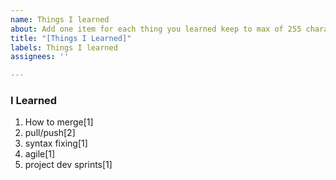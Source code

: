 ```yaml
---
name: Things I learned
about: Add one item for each thing you learned keep to max of 255 characters
title: "[Things I Learned]"
labels: Things I learned
assignees: ''

---
```


### I Learned
1. How to merge[1]
2. pull/push[2]
3. syntax fixing[1]
4. agile[1]
5. project dev sprints[1]